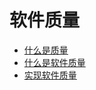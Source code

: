 # 软件质量
* [什么是质量](./what-is-quality.md)
* [什么是软件质量](./what-is-software-quality.md)
* [实现软件质量](./implement-software-quality.md)